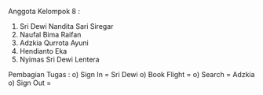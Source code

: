 Anggota Kelompok 8 :
1) Sri Dewi Nandita Sari Siregar
2) Naufal Bima Raifan
3) Adzkia Qurrota Ayuni
4) Hendianto Eka
5) Nyimas Sri Dewi Lentera

Pembagian Tugas :
o) Sign In       = Sri Dewi
o) Book Flight   =
o) Search        = Adzkia
o) Sign Out      =

